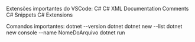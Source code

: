Extensões importantes do VSCode:
C#
C# XML Documentation Comments
C# Snippets
C# Extensions

Comandos importantes:
dotnet --version
dotnet
dotnet new --list
dotnet new console --name NomeDoArquivo
dotnet run
